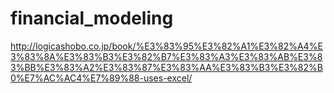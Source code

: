 # financial_modeling
http://logicashobo.co.jp/book/%E3%83%95%E3%82%A1%E3%82%A4%E3%83%8A%E3%83%B3%E3%82%B7%E3%83%A3%E3%83%AB%E3%83%BB%E3%83%A2%E3%83%87%E3%83%AA%E3%83%B3%E3%82%B0%E7%AC%AC4%E7%89%88-uses-excel/